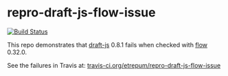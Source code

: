 # repro-draft-js-flow-issue

[![Build Status](https://travis-ci.org/etrepum/repro-draft-js-flow-issue.svg?branch=master)](https://travis-ci.org/etrepum/repro-draft-js-flow-issue)

This repo demonstrates that
[draft-js](https://github.com/facebook/draft-js) 0.8.1
fails when checked with [flow](https://github.com/facebook/flow) 0.32.0.

See the failures in Travis at: [travis-ci.org/etrepum/repro-draft-js-flow-issue](https://travis-ci.org/etrepum/repro-draft-js-flow-issue)
